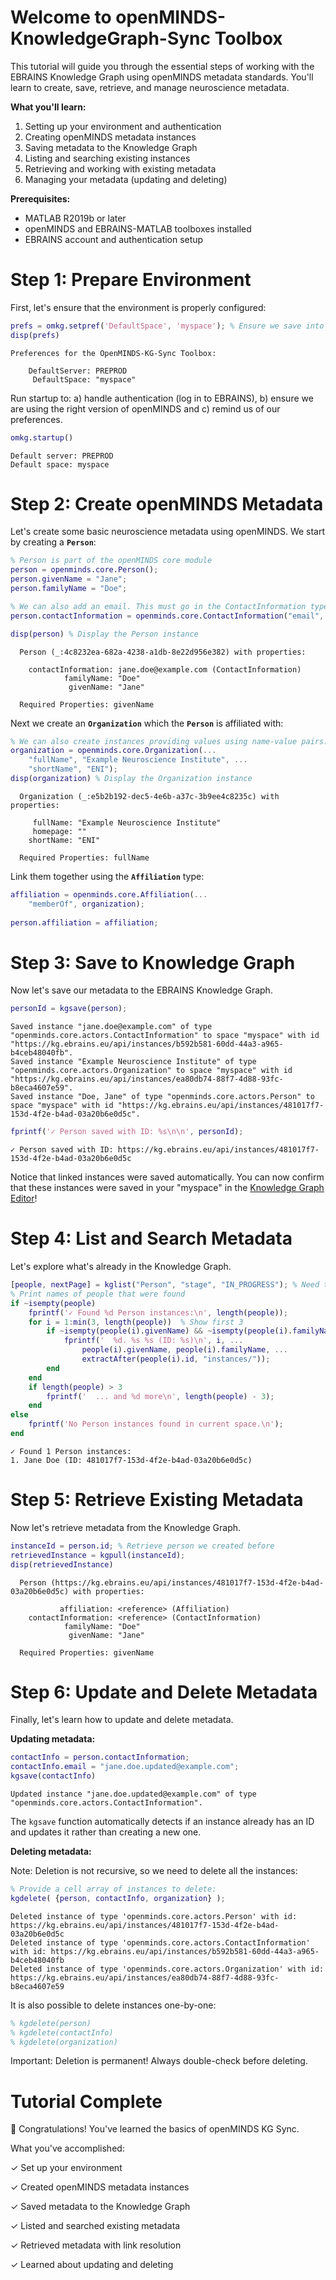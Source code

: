 
# Welcome to openMINDS\-KnowledgeGraph\-Sync Toolbox

This tutorial will guide you through the essential steps of working with the EBRAINS Knowledge Graph using openMINDS metadata standards. You'll learn to create, save, retrieve, and manage neuroscience metadata.


**What you'll learn:**

1.  Setting up your environment and authentication
2. Creating openMINDS metadata instances
3. Saving metadata to the Knowledge Graph
4. Listing and searching existing instances
5. Retrieving and working with existing metadata
6. Managing your metadata (updating and deleting)

**Prerequisites:**

-  MATLAB R2019b or later 
-  openMINDS and EBRAINS\-MATLAB toolboxes installed 
-  EBRAINS account and authentication setup 
# Step 1: Prepare Environment

First, let's ensure that the environment is properly configured:

```matlab
prefs = omkg.setpref('DefaultSpace', 'myspace'); % Ensure we save into our own space
disp(prefs)
```

```matlabTextOutput
Preferences for the OpenMINDS-KG-Sync Toolbox:

    DefaultServer: PREPROD
     DefaultSpace: "myspace"
```

Run startup to: a) handle authentication (log in to EBRAINS), b) ensure we are using the right version of openMINDS and c) remind us of our preferences.

```matlab
omkg.startup()
```

```matlabTextOutput
Default server: PREPROD
Default space: myspace
```
# Step 2: Create openMINDS Metadata

Let's create some basic neuroscience metadata using openMINDS. We start by creating a **`Person`**:

```matlab
% Person is part of the openMINDS core module
person = openminds.core.Person();
person.givenName = "Jane";
person.familyName = "Doe";

% We can also add an email. This must go in the ContactInformation type:
person.contactInformation = openminds.core.ContactInformation("email", "jane.doe@example.com");

disp(person) % Display the Person instance
```

```matlabTextOutput
  Person (_:4c8232ea-682a-4238-a1db-8e22d956e382) with properties:

    contactInformation: jane.doe@example.com (ContactInformation)
            familyName: "Doe"
             givenName: "Jane"

  Required Properties: givenName
```

Next we create an **`Organization`** which the **`Person`** is affiliated with:

```matlab
% We can also create instances providing values using name-value pairs:
organization = openminds.core.Organization(...
    "fullName", "Example Neuroscience Institute", ...
    "shortName", "ENI");
disp(organization) % Display the Organization instance
```

```matlabTextOutput
  Organization (_:e5b2b192-dec5-4e6b-a37c-3b9ee4c8235c) with properties:

     fullName: "Example Neuroscience Institute"
     homepage: ""
    shortName: "ENI"

  Required Properties: fullName
```

Link them together using the **`Affiliation`** type:

```matlab
affiliation = openminds.core.Affiliation(...
    "memberOf", organization);
    
person.affiliation = affiliation;
```
# Step 3: Save to Knowledge Graph

Now let's save our metadata to the EBRAINS Knowledge Graph.

```matlab
personId = kgsave(person);
```

```matlabTextOutput
Saved instance "jane.doe@example.com" of type "openminds.core.actors.ContactInformation" to space "myspace" with id "https://kg.ebrains.eu/api/instances/b592b581-60dd-44a3-a965-b4ceb48040fb".
Saved instance "Example Neuroscience Institute" of type "openminds.core.actors.Organization" to space "myspace" with id "https://kg.ebrains.eu/api/instances/ea80db74-88f7-4d88-93fc-b8eca4607e59".
Saved instance "Doe, Jane" of type "openminds.core.actors.Person" to space "myspace" with id "https://kg.ebrains.eu/api/instances/481017f7-153d-4f2e-b4ad-03a20b6e0d5c".
```

```matlab
fprintf('✓ Person saved with ID: %s\n\n', personId);
```

```matlabTextOutput
✓ Person saved with ID: https://kg.ebrains.eu/api/instances/481017f7-153d-4f2e-b4ad-03a20b6e0d5c
```

Notice that linked instances were saved automatically. You can now confirm that these instances were saved in your "myspace" in the [Knowledge Graph Editor](https://editor.kg-ppd.ebrains.eu/browse?space=myspace)!

# Step 4: List and Search Metadata

Let's explore what's already in the Knowledge Graph.

```matlab
[people, nextPage] = kglist("Person", "stage", "IN_PROGRESS"); % Need to use stage="IN_PROGRESS" because metadata is not released yet
% Print names of people that were found
if ~isempty(people)
    fprintf('✓ Found %d Person instances:\n', length(people));
    for i = 1:min(3, length(people))  % Show first 3
        if ~isempty(people(i).givenName) && ~isempty(people(i).familyName)
            fprintf('  %d. %s %s (ID: %s)\n', i, ...
                people(i).givenName, people(i).familyName, ...
                extractAfter(people(i).id, "instances/"));
        end
    end
    if length(people) > 3
        fprintf('  ... and %d more\n', length(people) - 3);
    end
else
    fprintf('No Person instances found in current space.\n');
end
```

```matlabTextOutput
✓ Found 1 Person instances:
1. Jane Doe (ID: 481017f7-153d-4f2e-b4ad-03a20b6e0d5c)
```
# Step 5: Retrieve Existing Metadata

Now let's retrieve metadata from the Knowledge Graph.

```matlab
instanceId = person.id; % Retrieve person we created before
retrievedInstance = kgpull(instanceId);
disp(retrievedInstance)
```

```matlabTextOutput
  Person (https://kg.ebrains.eu/api/instances/481017f7-153d-4f2e-b4ad-03a20b6e0d5c) with properties:

           affiliation: <reference> (Affiliation)
    contactInformation: <reference> (ContactInformation)
            familyName: "Doe"
             givenName: "Jane"

  Required Properties: givenName
```
# Step 6: Update and Delete Metadata

Finally, let's learn how to update and delete metadata.


**Updating metadata:**

```matlab
contactInfo = person.contactInformation;
contactInfo.email = "jane.doe.updated@example.com";
kgsave(contactInfo)
```

```matlabTextOutput
Updated instance "jane.doe.updated@example.com" of type "openminds.core.actors.ContactInformation".
```

The `kgsave` function automatically detects if an instance already has an ID and updates it rather than creating a new one.


**Deleting metadata:**


Note: Deletion is not recursive, so we need to delete all the instances:

```matlab
% Provide a cell array of instances to delete:
kgdelete( {person, contactInfo, organization} );
```

```matlabTextOutput
Deleted instance of type 'openminds.core.actors.Person' with id: https://kg.ebrains.eu/api/instances/481017f7-153d-4f2e-b4ad-03a20b6e0d5c
Deleted instance of type 'openminds.core.actors.ContactInformation' with id: https://kg.ebrains.eu/api/instances/b592b581-60dd-44a3-a965-b4ceb48040fb
Deleted instance of type 'openminds.core.actors.Organization' with id: https://kg.ebrains.eu/api/instances/ea80db74-88f7-4d88-93fc-b8eca4607e59
```

It is also possible to delete instances one\-by\-one:

```matlab
% kgdelete(person)
% kgdelete(contactInfo)
% kgdelete(organization)
```

Important: Deletion is permanent! Always double\-check before deleting.

# Tutorial Complete

 Congratulations! You've learned the basics of openMINDS KG Sync.


What you've accomplished:


✓ Set up your environment


✓ Created openMINDS metadata instances


✓ Saved metadata to the Knowledge Graph


✓ Listed and searched existing metadata


✓ Retrieved metadata with link resolution


✓ Learned about updating and deleting

